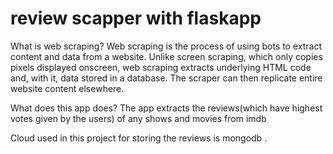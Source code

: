 ﻿# review scapper with flaskapp

What is web scraping?
Web scraping is the process of using bots to extract content and data from a website. Unlike screen scraping, which only copies pixels displayed onscreen, web scraping extracts underlying HTML code and, with it, data stored in a database. The scraper can then replicate entire website content elsewhere.


What does this app does?
The app extracts the reviews(which have highest votes given by the users) of any shows and movies from imdb


Cloud used in this project for storing the reviews is mongodb .




